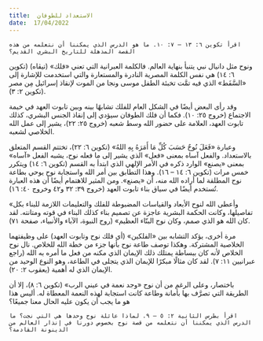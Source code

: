 ```yaml
---
title:  الاستعداد للطوفان
date:  17/04/2022
---
```


`اقرأ تكوين ٦: ١٣ – ٧: ١٠. ما هو الدرس الذي يمكننا أن نتعلمه من هذه القصة المذهلة للتاريخ البشري القديم؟`

ونوح مثل دانيال نبي يتنبأ بنهاية العالم. فالكلمة العبرانية التي تعني «فلك» (تيڤاه) (تكوين ٦: ١٤) هي نفس الكلمة المصرية النادرة والمستعارة والتي استخدمت للإشارة إلى «السَّفَط» الذي فيه تمَّت تخبئة الطفل موسى ونجا من الموت لإنقاذ إسرائيل مِن مصر (تكوين ٢: ٣).

وقد رأى البعض أيضًا في الشكل العام للفلك تشابهًا بينه وبين تابوت العهد في خيمة الاجتماع (خروج ٢٥: ١٠). فكما أن فلك الطوفان سيؤدي إلى إنقاذ الجنس البشري، كذلك تابوت العهد، العلامة على حضور الله وسط شعبه (خروج ٢٥: ٢٢)، يشير إلى عمل الله الخلاصي لشعبه.

وعبارة «فَعَلَ نُوحٌ حَسَبَ كُلِّ مَا أَمَرَهُ بِهِ اللهُ» (تكوين ٦: ٢٢)، تختتم القسم المتعلق بالاستعداد. والفعل آساه بمعنى «فعل» الذي يشير إلى ما فعله نوح، يشبه الفعل «آساه» بمعنى «يصنع» الوارد ذكره في الأمر الإلهي الذي ابتدأ به القسم (تكوين ٦: ١٤) ويتكرر خمس مرات (تكوين ٦: ١٤ – ١٦). وهذا التطابق بين أمر الله واستجابة نوح يوحي بطاعة نوح المطلقة لما أراده الله منه، أن «يصنع». ومن المثير للاهتمام أيضًا أن هذه العبارة تُستخدم أيضًا في سياق بناء تابوت العهد (خروج ٣٩: ٣٢ و٤٢ وخروج ٤٠: ١٦).

«وأعطى الله لنوح الأبعاد والقياسات المضبوطة للفلك والتعليمات اللازمة للبناء بكل تفاصيلها، وكانت الحكمة البشرية عاجزة عن تصميم بناء كذلك البناء في قوته ومتانته. لقد كان الله هو الذي صمم، وكان نوح البنّاء العظيم» (روح النبوة، الآباء والأنبياء، صفحة ٧١).

مرة أخرى، يؤكد التشابه بين «الفلكين» (أي فلك نوح وتابوت العهد) على وظيفتهما الخلاصية المشتركة. وهكذا توصف طاعة نوح بأنها جزء من خطة الله للخلاص. نال نوح الخلاص لأنه كان ببساطة يمتلك ذلك الإيمان الذي مكنه من فعل ما أمره به الله (راجع عبرانيين ١١: ٧). لقد كان مثالًا مبكرًا للإيمان الذي يتجلى في الطاعة، وهو النوع الوحيد من الإيمان الذي له أهمية (يعقوب ٢: ٢٠).

باختصار، وعلى الرغم من أن نوح «وجد نعمة في عيني الرب» (تكوين ٦: ٨)، إلا أن الطريقة التي تصرَّف بها بأمانة وطاعة كانت استجابة لهذه النعمة المعطاة له. أليس هذا هو ما يجب أن يكون عليه الحال معنا جميعًا؟

`اقرأ بطرس الثانية ٢: ٥ – ٩. لماذا عائلة نوح وحدها هي التي نجت؟ ما الدرس الذي يمكننا أن نتعلمه من قصة نوح بخصوص دورنا في إنذار العالم من الدينونة القادمة؟`